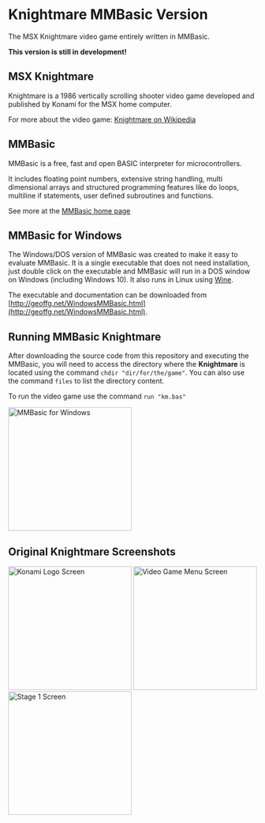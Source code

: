 # Knightmare MMBasic Version

The MSX Knightmare video game entirely written in MMBasic.

**This version is still in development!**

## MSX Knightmare

Knightmare is a 1986 vertically scrolling shooter video game developed and published by Konami for the MSX home computer.

For more about the video game: [Knightmare on Wikipedia](https://en.wikipedia.org/wiki/Knightmare_(1986_video_game))

## MMBasic

MMBasic is a free, fast and open BASIC interpreter for microcontrollers.

It includes floating point numbers, extensive string handling, multi dimensional arrays and structured programming features like do loops, multiline if statements, user defined subroutines and functions.

See more at the [MMBasic home page](https://mmbasic.com/)

## MMBasic for Windows

The Windows/DOS version of MMBasic was created to make it easy to evaluate MMBasic. It is a single executable that does not need installation, just double click on the executable and MMBasic will run in a DOS window on Windows (including Windows 10). It also runs in Linux using [Wine](https://www.winehq.org/).

The executable and documentation can be downloaded from [http://geoffg.net/WindowsMMBasic.html](http://geoffg.net/WindowsMMBasic.html).

## Running MMBasic Knightmare

After downloading the source code from this repository and executing the MMBasic, you will need to access the directory where the **Knightmare** is located using the command ```chdir "dir/for/the/game"```. You can also use the command ```files``` to list the directory content.

To run the video game use the command ```run "km.bas"```

<image alt="MMBasic for Windows" src="images/mmbasic_windows.png" width="250px"/>

## Original Knightmare Screenshots

<image alt="Konami Logo Screen" src="images/screen01.png" width="250px"/>
<image alt="Video Game Menu Screen" src="images/screen02.png" width="250px"/>
<image alt="Stage 1 Screen" src="images/screen03.png" width="250px"/>



